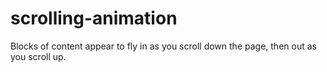 # scrolling-animation
Blocks of content appear to fly in as you scroll down the page, then out as you scroll up.  
